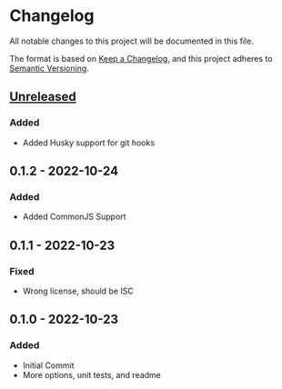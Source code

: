 # Changelog

All notable changes to this project will be documented in this file.

The format is based on [Keep a Changelog](https://keepachangelog.com/en/1.0.0/),
and this project adheres to [Semantic Versioning](https://semver.org/spec/v2.0.0.html).

## [Unreleased]

### Added

- Added Husky support for git hooks

## 0.1.2 - 2022-10-24

### Added

- Added CommonJS Support

## 0.1.1 - 2022-10-23

### Fixed

- Wrong license, should be ISC

## 0.1.0 - 2022-10-23

### Added

- Initial Commit
- More options, unit tests, and readme

[unreleased]: https://github.com/jecxjo/express-route-configuration/compare/v0.1.2...HEAD
[0.1.1]: https://github.com/jecxjo/express-route-configuration/compare/v0.1.1...v0.1.2
[0.1.0]: https://github.com/jecxjo/express-route-configuration/compare/v0.1.0...v0.1.1
